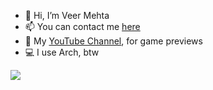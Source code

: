 - 👋 Hi, I’m Veer Mehta
- 📫 You can contact me <a href = "veeramehta09@gmail.com">here</a>
- 🎥 My <a href = "https://www.youtube.com/channel/UCh3W3wp21DUy8d5Y_VTLFVg">YouTube Channel</a>, for game previews
- 💻 I use Arch, btw
<img src = "https://www.codewars.com/users/Veer%20Mehta/badges/small">
